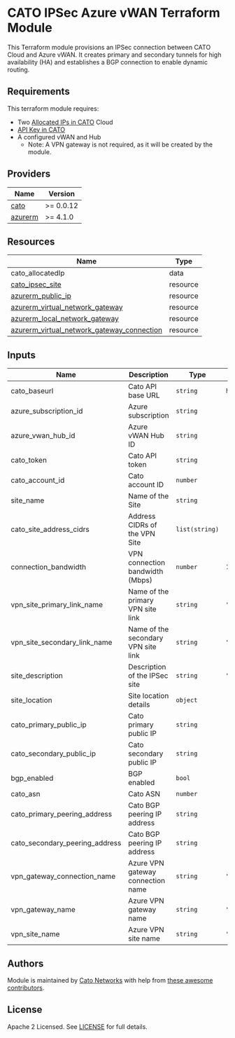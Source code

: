 # CATO IPSec Azure vWAN Terraform Module
This Terraform module provisions an IPSec connection between CATO Cloud and Azure vWAN. It creates primary and secondary tunnels for high availability (HA) and establishes a BGP connection to enable dynamic routing.

## Requirements
This terraform module requires:
- Two [Allocated IPs in CATO](https://support.catonetworks.com/hc/en-us/articles/4413273467153-Allocating-IP-Addresses-for-the-Account) Cloud
- [API Key in CATO](https://support.catonetworks.com/hc/en-us/articles/4413280536081-Generating-API-Keys-for-the-Cato-API)
- A configured vWAN and Hub
  - Note: A VPN gateway is not required, as it will be created by the module. 

## Providers

| Name                                                   | Version   |
|--------------------------------------------------------|-----------|
| <a name="provider_cato"></a> [cato](https://registry.terraform.io/providers/catonetworks/cato/latest)    | >= 0.0.12 |
| <a name="provider_azure"></a> [azurerm](https://registry.terraform.io/providers/hashicorp/azurerm/latest) | >= 4.1.0  | 

## Resources

| Name                                           | Type     |
|------------------------------------------------|----------|
| cato_allocatedIp                               | data     |
| [cato_ipsec_site](https://registry.terraform.io/providers/catonetworks/cato/latest/docs/resources/ipsec_site)                            | resource |
| [azurerm_public_ip](https://registry.terraform.io/providers/hashicorp/azurerm/latest/docs/resources/public_ip)                          | resource |
| [azurerm_virtual_network_gateway](https://registry.terraform.io/providers/hashicorp/azurerm/latest/docs/resources/virtual_network_gateway)            | resource |
| [azurerm_local_network_gateway](https://registry.terraform.io/providers/hashicorp/azurerm/latest/docs/resources/local_network_gateway)              | resource |
| [azurerm_virtual_network_gateway_connection](https://registry.terraform.io/providers/hashicorp/azurerm/latest/docs/resources/virtual_network_gateway_connection) | resource |

## Inputs

| Name                        | Description                                  | Type          | Default                                        | Required |
|-----------------------------|----------------------------------------------|---------------|------------------------------------------------|:--------:|
| cato_baseurl                | Cato API base URL                           | `string`      | `https://api.catonetworks.com/api/v1/graphql2` |    no    |
| azure_subscription_id       | Azure subscription                          | `string`      |                                                |   yes    |
| azure_vwan_hub_id           | Azure vWAN Hub ID                           | `string`      |                                                |   yes    |
| cato_token                  | Cato API token                              | `string`      |                                                |   yes    |
| cato_account_id             | Cato account ID                             | `number`      |                                                |   yes    |
| site_name                   | Name of the Site                            | `string`      |                                                |   yes    |
| cato_site_address_cidrs     | Address CIDRs of the VPN Site               | `list(string)`|                                                |   yes    |
| connection_bandwidth        | VPN connection bandwidth (Mbps)             | `number`      | `10`                                           |    no    |
| vpn_site_primary_link_name  | Name of the primary VPN site link           | `string`      | `"primary"`                                    |    no    |
| vpn_site_secondary_link_name| Name of the secondary VPN site link         | `string`      | `"secondary"`                                  |    no    |
| site_description            | Description of the IPSec site               | `string`      | `"vWAN Hub"`                                   |    no    |
| site_location               | Site location details                       | `object`      |                                                |   yes    |
| cato_primary_public_ip      | Cato primary public IP                      | `string`      |                                                |   yes    |
| cato_secondary_public_ip    | Cato secondary public IP                    | `string`      |                                                |   yes    |
| bgp_enabled                 | BGP enabled                                 | `bool`        |                                                |   yes    |
| cato_asn                    | Cato ASN                                    | `number`      |                                                |   yes    |
| cato_primary_peering_address| Cato BGP peering IP address                 | `string`      |                                                |   yes    |
| cato_secondary_peering_address| Cato BGP peering IP address               | `string`      |                                                |   yes    |
| vpn_gateway_connection_name | Azure VPN gateway connection name           | `string`      | `"vpn-gateway-connection-cato"`                |    no    |
| vpn_gateway_name            | Azure VPN gateway name                      | `string`      | `"vpn-gateway-cato"`                           |    no    |
| vpn_site_name               | Azure VPN site name                         | `string`      | `"vpn-site-cato"`                              |    no    |


## Authors

Module is maintained by [Cato Networks](https://github.com/catonetworks) with help from [these awesome contributors](https://github.com/catonetworks/terraform-cato-ipsec-aws/graphs/contributors).

## License

Apache 2 Licensed. See [LICENSE](https://github.com/catonetworks/terraform-cato-ipsec-aws/tree/master/LICENSE) for full details.
